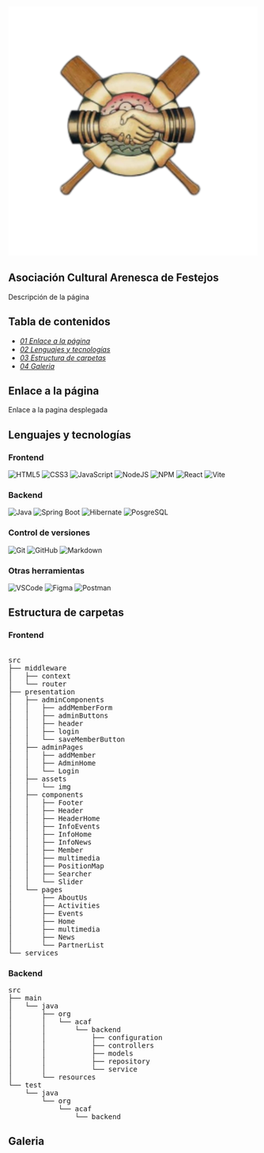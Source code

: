 ![ACAF](./frontend/src/presentation/assets/img/ACAF.svg)

## Asociación Cultural Arenesca de Festejos
Descripción de la página

## Tabla de contenidos
-  [*01 Enlace a la página*](#section_01)
-  [*02 Lenguajes y tecnologías*](#section_02)
-  [*03 Estructura de carpetas*](#section_03)
-  [*04 Galeria*](#section_04)

<a id="section_01"></a>
## Enlace a la página
Enlace a la pagina desplegada

<a id="section_02"></a>
## Lenguajes y tecnologías

### Frontend
![HTML5](https://img.shields.io/badge/html5-%23E34F26.svg?style=for-the-badge&logo=html5&logoColor=white)
![CSS3](https://img.shields.io/badge/css3-%231572B6.svg?style=for-the-badge&logo=css3&logoColor=white)
![JavaScript](https://img.shields.io/badge/javascript-%23323330.svg?style=for-the-badge&logo=javascript&logoColor=%23F7DF1E)
![NodeJS](https://img.shields.io/badge/node.js-6DA55F?style=for-the-badge&logo=node.js&logoColor=white)
![NPM](https://img.shields.io/badge/npm-CB3837?style=for-the-badge&logo=npm&logoColor=white)
![React](https://img.shields.io/badge/react-%2320232a.svg?style=for-the-badge&logo=react&logoColor=%2361DAFB)
![Vite](https://img.shields.io/badge/Vite-B73BFE?style=for-the-badge&logo=vite&logoColor=FFD62E)

### Backend
![Java](https://img.shields.io/badge/java-%23ED8B00.svg?style=for-the-badge&logo=openjdk&logoColor=white)
![Spring Boot](https://img.shields.io/badge/Spring_Boot-F2F4F9?style=for-the-badge&logo=spring-boot)
![Hibernate](https://img.shields.io/badge/Hibernate-59666C?style=for-the-badge&logo=Hibernate&logoColor=white)
![PosgreSQL](https://img.shields.io/badge/PostgreSQL-316192?style=for-the-badge&logo=postgresql&logoColor=white)

### Control de versiones
![Git](https://img.shields.io/badge/git-%23F05033.svg?style=for-the-badge&logo=git&logoColor=white)
![GitHub](https://img.shields.io/badge/github-%23121011.svg?style=for-the-badge&logo=github&logoColor=white)
![Markdown](https://img.shields.io/badge/markdown-%23000000.svg?style=for-the-badge&logo=markdown&logoColor=white)

### Otras herramientas
![VSCode](https://img.shields.io/badge/VSCode-0078D4?style=for-the-badge&logo=visual%20studio%20code&logoColor=white)
![Figma](https://img.shields.io/badge/figma-%23F24E1E.svg?style=for-the-badge&logo=figma&logoColor=white)
![Postman](https://img.shields.io/badge/Postman-FF6C37?style=for-the-badge&logo=Postman&logoColor=white)

<a id="section_03"></a>
## Estructura de carpetas

### Frontend
<pre> 
src
├── middleware
│   ├── context
│   └── router
├── presentation
│   ├── adminComponents
│   │   ├── addMemberForm
│   │   ├── adminButtons
│   │   ├── header
│   │   ├── login
│   │   └── saveMemberButton
│   ├── adminPages
│   │   ├── addMember
│   │   ├── AdminHome
│   │   └── Login
│   ├── assets
│   │   └── img
│   ├── components
│   │   ├── Footer
│   │   ├── Header
│   │   ├── HeaderHome
│   │   ├── InfoEvents
│   │   ├── InfoHome
│   │   ├── InfoNews
│   │   ├── Member
│   │   ├── multimedia
│   │   ├── PositionMap
│   │   ├── Searcher
│   │   └── Slider
│   └── pages
│       ├── AboutUs
│       ├── Activities
│       ├── Events
│       ├── Home
│       ├── multimedia
│       ├── News
│       └── PartnerList
└── services
</pre>

### Backend
<pre>
src
├── main
│   └── java
│       ├── org
│       │   └── acaf
│       │       └── backend
│       │           ├── configuration
│       │           ├── controllers
│       │           ├── models
│       │           ├── repository
│       │           └── service
│       └── resources
└── test
    └── java
        └── org
            └── acaf
                └── backend
</pre>

<a id="section_04"></a>
## Galeria

